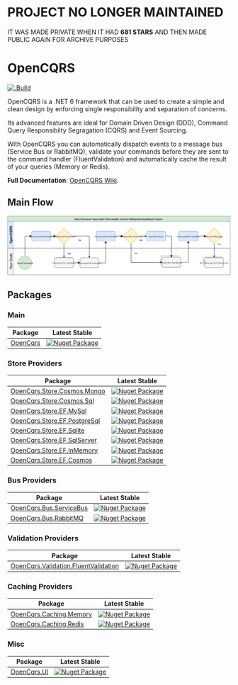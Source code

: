 # PROJECT NO LONGER MAINTAINED

IT WAS MADE PRIVATE WHEN IT HAD **681 STARS** AND THEN MADE PUBLIC AGAIN FOR ARCHIVE PURPOSES

# OpenCQRS

[![.Build](https://github.com/lucabriguglia/OpenCQRS/actions/workflows/dotnet.yml/badge.svg)](https://github.com/lucabriguglia/OpenCQRS/actions/workflows/dotnet.yml)

OpenCQRS is a .NET 6 framework that can be used to create a simple and clean design by enforcing single responsibility and separation of concerns.

Its advanced features are ideal for Domain Driven Design (DDD), Command Query Responsibilty Segragation (CQRS) and Event Sourcing.

With OpenCQRS you can automatically dispatch events to a message bus (Service Bus or RabbitMQ), validate your commands before they are sent to the command handler (FluentValidation) and automatically cache the result of your queries (Memory or Redis).

**Full Documentation**: [OpenCQRS Wiki](https://lucabriguglia.github.io/OpenCQRS).

## Main Flow

![Send Command Flow](docs/assets/img/SendCommandFlow.svg)

## Packages

### Main

| Package | Latest Stable |
| --- | --- |
| [OpenCqrs](https://www.nuget.org/packages/OpenCqrs) | [![Nuget Package](https://img.shields.io/badge/nuget-6.5.0-blue.svg)](https://www.nuget.org/packages/OpenCqrs) |

### Store Providers

| Package | Latest Stable |
| --- | --- |
| [OpenCqrs.Store.Cosmos.Mongo](https://www.nuget.org/packages/OpenCqrs.Store.Cosmos.Mongo) | [![Nuget Package](https://img.shields.io/badge/nuget-6.5.0-blue.svg)](https://www.nuget.org/packages/OpenCqrs.Store.Cosmos.Mongo) |
| [OpenCqrs.Store.Cosmos.Sql](https://www.nuget.org/packages/OpenCqrs.Store.Cosmos.Sql) | [![Nuget Package](https://img.shields.io/badge/nuget-6.5.0-blue.svg)](https://www.nuget.org/packages/OpenCqrs.Store.Cosmos.Sql) |
| [OpenCqrs.Store.EF.MySql](https://www.nuget.org/packages/OpenCqrs.Store.EF.MySql) | [![Nuget Package](https://img.shields.io/badge/nuget-6.5.0-blue.svg)](https://www.nuget.org/packages/OpenCqrs.Store.EF.MySql) |
| [OpenCqrs.Store.EF.PostgreSql](https://www.nuget.org/packages/OpenCqrs.Store.EF.PostgreSql) | [![Nuget Package](https://img.shields.io/badge/nuget-6.5.0-blue.svg)](https://www.nuget.org/packages/OpenCqrs.Store.EF.PostgreSql) |
| [OpenCqrs.Store.EF.Sqlite](https://www.nuget.org/packages/OpenCqrs.Store.EF.Sqlite) | [![Nuget Package](https://img.shields.io/badge/nuget-6.5.0-blue.svg)](https://www.nuget.org/packages/OpenCqrs.Store.EF.Sqlite) |
| [OpenCqrs.Store.EF.SqlServer](https://www.nuget.org/packages/OpenCqrs.Store.EF.SqlServer) | [![Nuget Package](https://img.shields.io/badge/nuget-6.5.0-blue.svg)](https://www.nuget.org/packages/OpenCqrs.Store.EF.SqlServer) |
| [OpenCqrs.Store.EF.InMemory](https://www.nuget.org/packages/OpenCqrs.Store.EF.InMemory) | [![Nuget Package](https://img.shields.io/badge/nuget-6.5.0-blue.svg)](https://www.nuget.org/packages/OpenCqrs.Store.EF.InMemory) |
| [OpenCqrs.Store.EF.Cosmos](https://www.nuget.org/packages/OpenCqrs.Store.EF.Cosmos) | [![Nuget Package](https://img.shields.io/badge/nuget-6.5.0-blue.svg)](https://www.nuget.org/packages/OpenCqrs.Store.EF.Cosmos) |

### Bus Providers

| Package | Latest Stable |
| --- | --- |
| [OpenCqrs.Bus.ServiceBus](https://www.nuget.org/packages/OpenCqrs.Bus.ServiceBus) | [![Nuget Package](https://img.shields.io/badge/nuget-6.5.0-blue.svg)](https://www.nuget.org/packages/OpenCqrs.Bus.ServiceBus) |
| [OpenCqrs.Bus.RabbitMQ](https://www.nuget.org/packages/OpenCqrs.Bus.RabbitMQ) | [![Nuget Package](https://img.shields.io/badge/nuget-6.5.0-blue.svg)](https://www.nuget.org/packages/OpenCqrs.Bus.RabbitMQ) |

### Validation Providers

| Package | Latest Stable |
| --- | --- |
| [OpenCqrs.Validation.FluentValidation](https://www.nuget.org/packages/OpenCqrs.Validation.FluentValidation) | [![Nuget Package](https://img.shields.io/badge/nuget-6.5.0-blue.svg)](https://www.nuget.org/packages/OpenCqrs.Validation.FluentValidation) |

### Caching Providers

| Package | Latest Stable |
| --- | --- |
| [OpenCqrs.Caching.Memory](https://www.nuget.org/packages/OpenCqrs.Caching.Memory) | [![Nuget Package](https://img.shields.io/badge/nuget-6.5.0-blue.svg)](https://www.nuget.org/packages/OpenCqrs.Caching.Memory) |
| [OpenCqrs.Caching.Redis](https://www.nuget.org/packages/OpenCqrs.Caching.Redis) | [![Nuget Package](https://img.shields.io/badge/nuget-6.5.0-blue.svg)](https://www.nuget.org/packages/OpenCqrs.Caching.Redis) |

### Misc

| Package | Latest Stable |
| --- | --- |
| [OpenCqrs.UI](https://www.nuget.org/packages/OpenCqrs.UI) | [![Nuget Package](https://img.shields.io/badge/nuget-6.5.0-blue.svg)](https://www.nuget.org/packages/OpenCqrs.UI) |
